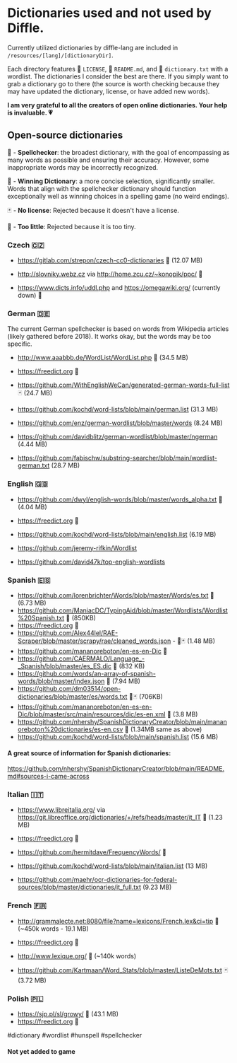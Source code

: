 # Dictionaries used and not used by Diffle.

Currently utilized dictionaries by diffle-lang are included in `/resources/[lang]/[dictionaryDir]`.

Each directory features 🧾 `LICENSE`, 🧾 `README.md`, and 🧾 `dictionary.txt` with a wordlist. The dictionaries I consider the best are there. If you simply want to grab a dictionary go to there (the source is worth checking because they may have updated the dictionary, license, or have added new words).

**I am very grateful to all the creators of open online dictionaries. Your help is invaluable. 💗**

## Open-source dictionaries

📔 - **Spellchecker**: the broadest dictionary, with the goal of encompassing as many words as possible and ensuring their accuracy. However, some inappropriate words may be incorrectly recognized.

🎯 - **Winning Dictionary**: a more concise selection, significantly smaller. Words that align with the spellchecker dictionary should function exceptionally well as winning choices in a spelling game (no weird endings).

🃏 - **No license**: Rejected because it doesn't have a license.

📄 - **Too little**: Rejected because it is too tiny.

### Czech 🇨🇿 
- https://gitlab.com/strepon/czech-cc0-dictionaries 📔 (12.07 MB)
- http://slovniky.webz.cz via http://home.zcu.cz/~konopik/ppc/ 🎯

- https://www.dicts.info/uddl.php and https://omegawiki.org/ (currently down) 📄 

### German 🇩🇪
The current German spellchecker is based on words from Wikipedia articles (likely gathered before 2018). It works okay, but the words may be too specific.

- http://www.aaabbb.de/WordList/WordList.php 📔 (34.5 MB)
- https://freedict.org 🎯

- https://github.com/WithEnglishWeCan/generated-german-words-full-list 🃏 (24.7 MB)
- https://github.com/kochd/word-lists/blob/main/german.list (31.3 MB)
- https://github.com/enz/german-wordlist/blob/master/words (8.24 MB)
- https://github.com/davidblitz/german-wordlist/blob/master/ngerman (4.44 MB)
- https://github.com/fabischw/substring-searcher/blob/main/wordlist-german.txt (28.7 MB)

### English 🇬🇧
- https://github.com/dwyl/english-words/blob/master/words_alpha.txt 📔 (4.04 MB)
- https://freedict.org 🎯

- https://github.com/kochd/word-lists/blob/main/english.list (6.19 MB)
- https://github.com/jeremy-rifkin/Wordlist
- https://github.com/david47k/top-english-wordlists

### Spanish 🇪🇸
- https://github.com/lorenbrichter/Words/blob/master/Words/es.txt 📔 (6.73 MB)
- https://github.com/ManiacDC/TypingAid/blob/master/Wordlists/Wordlist%20Spanish.txt 📔 (850KB)
- https://freedict.org 🎯
- https://github.com/Alex44lel/RAE-Scraper/blob/master/scrapy/rae/cleaned_words.json - 📄🃏 (1.48 MB)
- https://github.com/mananoreboton/en-es-en-Dic 📄
- https://github.com/CAERMALO/Language_-_Spanish/blob/master/es_ES.dic 📄 (832 KB)
- https://github.com/words/an-array-of-spanish-words/blob/master/index.json 📄 (7.94 MB)
- https://github.com/dm03514/open-dictionaries/blob/master/es/words.txt 📄🃏 (706KB)
- https://github.com/mananoreboton/en-es-en-Dic/blob/master/src/main/resources/dic/es-en.xml 📄 (3.8 MB)
- https://github.com/nhershy/SpanishDictionaryCreator/blob/main/mananoreboton%20dictionaries/es-en.csv 📄 (1.34MB same as above)
- https://github.com/kochd/word-lists/blob/main/spanish.list (15.6 MB)

#### A great source of information for Spanish dictionaries:
https://github.com/nhershy/SpanishDictionaryCreator/blob/main/README.md#sources-i-came-across

### Italian 🇮🇹
- https://www.libreitalia.org/ via https://git.libreoffice.org/dictionaries/+/refs/heads/master/it_IT 📔 (1.23 MB)
- https://freedict.org 🎯
- https://github.com/hermitdave/FrequencyWords/ 📔

- https://github.com/kochd/word-lists/blob/main/italian.list (13 MB)
- https://github.com/maehr/ocr-dictionaries-for-federal-sources/blob/master/dictionaries/it_full.txt (9.23 MB)

### French 🇫🇷
- http://grammalecte.net:8080/file?name=lexicons/French.lex&ci=tip 📔 (~450k words - 19.1 MB)
- https://freedict.org 🎯
- http://www.lexique.org/ 🎯 (~140k words)

- https://github.com/Kartmaan/Word_Stats/blob/master/ListeDeMots.txt 🃏 (3.72 MB)

### Polish 🇵🇱
- https://sjp.pl/sl/growy/ 📔 (43.1 MB)
- https://freedict.org 🎯

#dictionary #wordlist #hunspell #spellchecker

#### Not yet added to game

